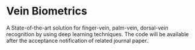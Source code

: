 # Vein Biometrics
A State-of-the-art solution for finger-vein, palm-vein, dorsal-vein recognition by using deep learning techniques. The code will be available after the acceptance notification of related journal paper.  
